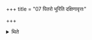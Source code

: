 +++
title = "07 पितरो भूरिति दक्षिणावृत्तः"

+++

<details><summary>थिते</summary>

7. Having turned towards the south he should stand praising the ancestors with pitaro bhūḥ.
</details>
